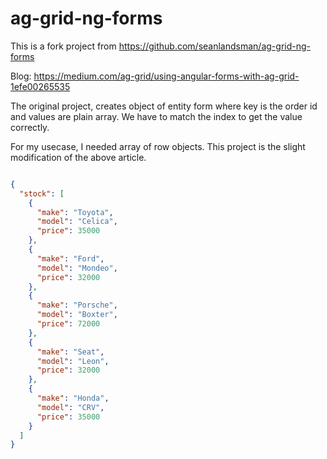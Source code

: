 # ag-grid-ng-forms
This is a fork project from https://github.com/seanlandsman/ag-grid-ng-forms

Blog: https://medium.com/ag-grid/using-angular-forms-with-ag-grid-1efe00265535

The original project, creates object of entity form where key is the order id and values are plain array. We have to match
the index to get the value correctly.

For my usecase, I needed array of row objects. This project is the slight modification of the above article.

```json

{
  "stock": [
    {
      "make": "Toyota",
      "model": "Celica",
      "price": 35000
    },
    {
      "make": "Ford",
      "model": "Mondeo",
      "price": 32000
    },
    {
      "make": "Porsche",
      "model": "Boxter",
      "price": 72000
    },
    {
      "make": "Seat",
      "model": "Leon",
      "price": 32000
    },
    {
      "make": "Honda",
      "model": "CRV",
      "price": 35000
    }
  ]
}

```
